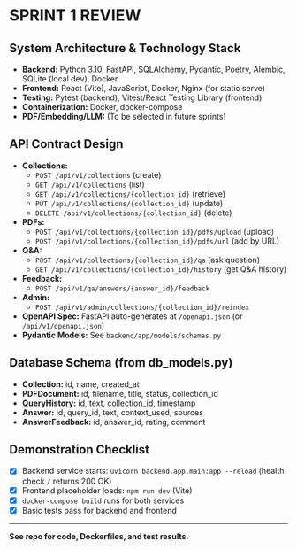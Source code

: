 # SPRINT 1 REVIEW

## System Architecture & Technology Stack
- **Backend:** Python 3.10, FastAPI, SQLAlchemy, Pydantic, Poetry, Alembic, SQLite (local dev), Docker
- **Frontend:** React (Vite), JavaScript, Docker, Nginx (for static serve)
- **Testing:** Pytest (backend), Vitest/React Testing Library (frontend)
- **Containerization:** Docker, docker-compose
- **PDF/Embedding/LLM:** (To be selected in future sprints)

## API Contract Design
- **Collections:**
  - `POST /api/v1/collections` (create)
  - `GET /api/v1/collections` (list)
  - `GET /api/v1/collections/{collection_id}` (retrieve)
  - `PUT /api/v1/collections/{collection_id}` (update)
  - `DELETE /api/v1/collections/{collection_id}` (delete)
- **PDFs:**
  - `POST /api/v1/collections/{collection_id}/pdfs/upload` (upload)
  - `POST /api/v1/collections/{collection_id}/pdfs/url` (add by URL)
- **Q&A:**
  - `POST /api/v1/collections/{collection_id}/qa` (ask question)
  - `GET /api/v1/collections/{collection_id}/history` (get Q&A history)
- **Feedback:**
  - `POST /api/v1/qa/answers/{answer_id}/feedback`
- **Admin:**
  - `POST /api/v1/admin/collections/{collection_id}/reindex`
- **OpenAPI Spec:** FastAPI auto-generates at `/openapi.json` (or `/api/v1/openapi.json`)
- **Pydantic Models:** See `backend/app/models/schemas.py`

## Database Schema (from db_models.py)
- **Collection:** id, name, created_at
- **PDFDocument:** id, filename, title, status, collection_id
- **QueryHistory:** id, text, collection_id, timestamp
- **Answer:** id, query_id, text, context_used, sources
- **AnswerFeedback:** id, answer_id, rating, comment

## Demonstration Checklist
- [x] Backend service starts: `uvicorn backend.app.main:app --reload` (health check `/` returns 200 OK)
- [x] Frontend placeholder loads: `npm run dev` (Vite)
- [x] `docker-compose build` runs for both services
- [x] Basic tests pass for backend and frontend

---

**See repo for code, Dockerfiles, and test results.**
